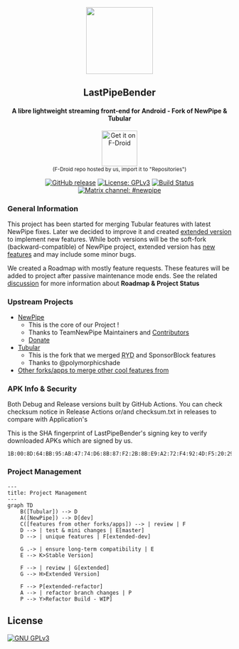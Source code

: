 <p align="center"><a href="https://newpipe.net"><img src="https://img.shields.io/badge/This_is_a_placeholder_for_logo-red" width="150"></a></p> 
<h2 align="center"><b>LastPipeBender</b></h2>
<h4 align="center">A libre lightweight streaming front-end for Android - Fork of NewPipe & Tubular</h4>

<p align="center"><a href="https://maintainteam.github.io/fdroid-pages/fdroid/repo/"><img src="https://fdroid.gitlab.io/artwork/badge/get-it-on-en.svg" alt="Get it on F-Droid" height=80/></a><br><sup>(F-Droid repo hosted by us, import it to "Repositories")</sup></p><p align="center">


<p align="center">
<a href="https://github.com/MaintainTeam/LastPipeBender"><img src="https://img.shields.io/github/v/release/MaintainTeam/LastPipeBender?style=flat-square&color=orange" alt="GitHub release"></a>
<a href="https://www.gnu.org/licenses/gpl-3.0"><img src="https://img.shields.io/badge/license-GPL%20v3-blue?style=flat-square" alt="License: GPLv3"></a>
<a href="https://github.com/MaintainTeam/LastPipeBender/actions"><img src="https://img.shields.io/github/actions/workflow/status/MaintainTeam/LastPipeBender/ci.yml?style=flat-square" alt="Build Status"></a>
<!-- <a href="https://hosted.weblate.org/engage/newpipe/"><img src="https://img.shields.io/weblate/progress/newpipe?style=flat-square" alt="Upstream Translation Status"></a> -->
<!--<a href="https://web.libera.chat/#newpipe"><img src="https://img.shields.io/badge/IRC%20chat-%23newpipe-brightgreen.svg?style=flat-square" alt="IRC channel: #newpipe"></a>-->
<a href="https://matrix.to/#/!tYUpeILeZnyZspckwY:matrix.org?via=matrix.org"><img src="https://img.shields.io/badge/Matrix%20chat-%23pipebender-blue?style=flat-square" alt="Matrix channel: #newpipe"></a>
</p>

### General Information
This project has been started for merging Tubular features with latest NewPipe fixes. Later we decided to improve it and created [extended version](https://github.com/MaintainTeam/LastPipeBender/wiki/Extended-Version) to implement new features. While both versions will be the soft-fork (backward-compatible) of NewPipe project, extended version has [new features](https://github.com/MaintainTeam/LastPipeBender/wiki/Extended-Version#list-of-extended-features) and may include some minor bugs. 

We created a Roadmap with mostly feature requests. These features will be added to project after passive maintenance mode ends. See the related [discussion](https://github.com/maintainteam/lastpipebender/discussions/6) for more information about **Roadmap & Project Status** 

### Upstream Projects
- [NewPipe](https://github.com/TeamNewPipe/NewPipe)
  - This is the core of our Project ! 
  - Thanks to TeamNewPipe Maintainers and [Contributors](https://github.com/TeamNewPipe/NewPipe/graphs/contributors)
  - [Donate](https://newpipe.net/donate/)
- [Tubular](https://github.com/polymorphicshade/Tubular)
  - This is the fork that we merged <abbr title="ReturnYouTubeDislike">RYD</abbr> and SponsorBlock features
  - Thanks to @polymorphicshade
- [Other forks/apps to merge other cool features from](https://github.com/MaintainTeam/LastPipeBender/wiki/Alternative-YouTube-Clients-List)


### APK Info & Security

Both Debug and Release versions built by GitHub Actions. You can check checksum notice in Release Actions or/and checksum.txt in releases to compare with Application's

This is the SHA fingerprint of LastPipeBender's signing key to verify downloaded APKs which are signed by us.
```
1B:00:8D:64:BB:95:AB:47:74:D6:8B:87:F2:2B:8B:E9:A2:72:F4:92:4D:F5:20:29:D7:E6:18:38:35:D9:18:CC
```

### Project Management

```mermaid
---
title: Project Management
---
graph TD
    B([Tubular]) --> D
    A([NewPipe]) --> D[dev]
    C([features from other forks/apps]) --> | review | F
    D --> | test & mini changes | E[master]
    D --> | unique features | F[extended-dev]

    G .-> | ensure long-term compatibility | E
    E --> K>Stable Version]

    F --> | review | G[extended]
    G --> H>Extended Version]

    F --> P[extended-refactor]
    A --> | refactor branch changes | P
    P --> Y>Refactor Build - WIP]
```

## License
[![GNU GPLv3](https://www.gnu.org/graphics/gplv3-127x51.png)](https://www.gnu.org/licenses/gpl-3.0.en.html)
